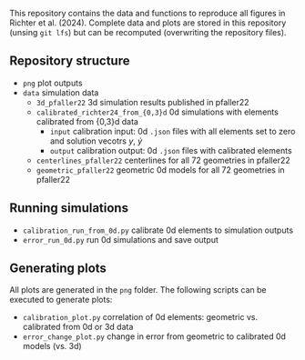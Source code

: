 This repository contains the data and functions to reproduce all figures in Richter et al. (2024). Complete data and plots are stored in this repository (unsing `git lfs`) but can be recomputed (overwriting the repository files).

## Repository structure
- `png` plot outputs
- `data` simulation data
    - `3d_pfaller22` 3d simulation results published in pfaller22
    - `calibrated_richter24_from_{0,3}d` 0d simulations with elements calibrated from {0,3}d data
        - `input` calibration input: 0d `.json` files with all elements set to zero and solution vecotrs $y$, $\dot{y}$
        - `output` calibration output: 0d `.json` files with calibrated elements
    - `centerlines_pfaller22` centerlines for all 72 geometries in pfaller22
    - `geometric_pfaller22` geometric 0d models for all 72 geometries in pfaller22

## Running simulations
- `calibration_run_from_0d.py` calibrate 0d elements to simulation outputs
- `error_run_0d.py` run 0d simulations and save output

## Generating plots
All plots are generated in the `png` folder. The following scripts can be executed to generate plots:
- `calibration_plot.py` correlation of 0d elements: geometric vs. calibrated from 0d or 3d data
- `error_change_plot.py` change in error from geometric to calibrated 0d models (vs. 3d)